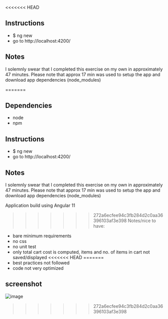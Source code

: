 <<<<<<< HEAD
## Instructions 

* $ ng new <app-name> 
* go to http://localhost:4200/

## Notes


I solemnly swear that I completed this exercise on my own in approximately 47 minutes. 
Please note that approx 17 min was used to setup the app and download app dependencies (node_modules)


=======
## Dependencies
* node
* npm

## Instructions 

* $ ng new <app-name> 
* go to http://localhost:4200/

## Notes


I solemnly swear that I completed this exercise on my own in approximately 47 minutes. 
Please note that approx 17 min was used to setup the app and download app dependencies (node_modules)


Application build using Angular 11 

>>>>>>> 272a6ecfee94c3fb284d2c0aa36396103af3e398
Notes/nice to have:
* bare minimum requirements
* no css
* no unit test
* only total cart cost is computed, items and no. of items in cart not saved/displayed
<<<<<<< HEAD
=======
* best practices not followed
* code not very optimized


## screenshot
![image](https://user-images.githubusercontent.com/83465456/117533890-a85cde80-b021-11eb-99eb-1f954c1dcb26.png)
>>>>>>> 272a6ecfee94c3fb284d2c0aa36396103af3e398
